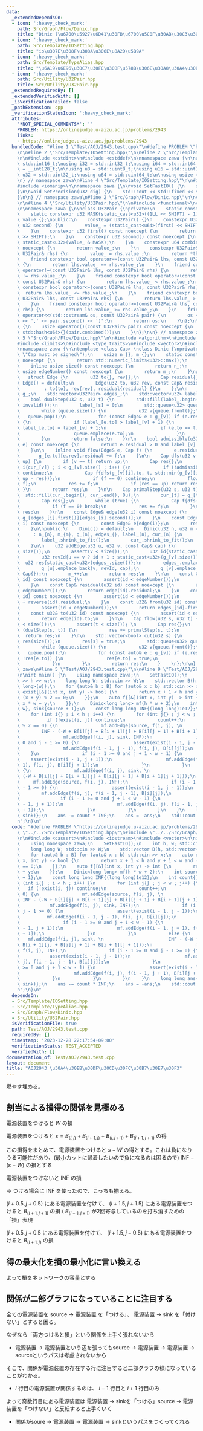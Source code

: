 ```yaml
---
data:
  _extendedDependsOn:
  - icon: ':heavy_check_mark:'
    path: Src/Graph/Flow/Dinic.hpp
    title: "Dinic (\u6700\u5927\u6D41\u30FB\u6700\u5C0F\u30AB\u30C3\u30C8)"
  - icon: ':heavy_check_mark:'
    path: Src/Template/IOSetting.hpp
    title: "io\u307E\u308F\u308A\u306E\u8A2D\u5B9A"
  - icon: ':heavy_check_mark:'
    path: Src/Template/TypeAlias.hpp
    title: "\u6A19\u6E96\u30C7\u30FC\u30BF\u578B\u306E\u30A8\u30A4\u30EA\u30A2\u30B9"
  - icon: ':heavy_check_mark:'
    path: Src/Utility/U32Pair.hpp
    title: Src/Utility/U32Pair.hpp
  _extendedRequiredBy: []
  _extendedVerifiedWith: []
  _isVerificationFailed: false
  _pathExtension: cpp
  _verificationStatusIcon: ':heavy_check_mark:'
  attributes:
    '*NOT_SPECIAL_COMMENTS*': ''
    PROBLEM: https://onlinejudge.u-aizu.ac.jp/problems/2943
    links:
    - https://onlinejudge.u-aizu.ac.jp/problems/2943
  bundledCode: "#line 1 \"Test/AOJ/2943.test.cpp\"\n#define PROBLEM \"https://onlinejudge.u-aizu.ac.jp/problems/2943\"\
    \n\n#line 2 \"Src/Template/IOSetting.hpp\"\n\n#line 2 \"Src/Template/TypeAlias.hpp\"\
    \n\n#include <cstdint>\n#include <cstddef>\n\nnamespace zawa {\n\nusing i16 =\
    \ std::int16_t;\nusing i32 = std::int32_t;\nusing i64 = std::int64_t;\nusing i128\
    \ = __int128_t;\n\nusing u8 = std::uint8_t;\nusing u16 = std::uint16_t;\nusing\
    \ u32 = std::uint32_t;\nusing u64 = std::uint64_t;\n\nusing usize = std::size_t;\n\
    \n} // namespace zawa\n#line 4 \"Src/Template/IOSetting.hpp\"\n\n#include <iostream>\n\
    #include <iomanip>\n\nnamespace zawa {\n\nvoid SetFastIO() {\n    std::cin.tie(nullptr)->sync_with_stdio(false);\n\
    }\n\nvoid SetPrecision(u32 dig) {\n    std::cout << std::fixed << std::setprecision(dig);\n\
    }\n\n} // namespace zawa\n#line 2 \"Src/Graph/Flow/Dinic.hpp\"\n\n#line 2 \"Src/Utility/U32Pair.hpp\"\
    \n\n#line 4 \"Src/Utility/U32Pair.hpp\"\n\n#include <functional>\n#line 7 \"Src/Utility/U32Pair.hpp\"\
    \n\nnamespace zawa {\n\nclass U32Pair {\nprivate:\n    static constexpr u32 SHIFT{32};\n\
    \    static constexpr u32 MASK{static_cast<u32>((1LL << SHIFT) - 1)};\n    u64\
    \ value_{};\npublic:\n    constexpr U32Pair() {}\n    constexpr U32Pair(u32 first,\
    \ u32 second) {\n        value_ = (static_cast<u64>(first) << SHIFT) | second;\n\
    \    }\n    constexpr u32 first() const noexcept {\n        return static_cast<u32>(value_\
    \ >> SHIFT);\n    }\n    constexpr u32 second() const noexcept {\n        return\
    \ static_cast<u32>(value_ & MASK);\n    }\n    constexpr u64 combined() const\
    \ noexcept {\n        return value_;\n    }\n    constexpr U32Pair& operator=(const\
    \ U32Pair& rhs) {\n        value_ = rhs.value_;\n        return *this;\n    }\n\
    \    friend constexpr bool operator==(const U32Pair& lhs, const U32Pair& rhs)\
    \ {\n        return lhs.value_ == rhs.value_;\n    }\n    friend constexpr bool\
    \ operator!=(const U32Pair& lhs, const U32Pair& rhs) {\n        return lhs.value_\
    \ != rhs.value_;\n    }\n    friend constexpr bool operator<(const U32Pair& lhs,\
    \ const U32Pair& rhs) {\n        return lhs.value_ < rhs.value_;\n    }\n    friend\
    \ constexpr bool operator<=(const U32Pair& lhs, const U32Pair& rhs) {\n      \
    \  return lhs.value_ <= rhs.value_;\n    }\n    friend constexpr bool operator>(const\
    \ U32Pair& lhs, const U32Pair& rhs) {\n        return lhs.value_ > rhs.value_;\n\
    \    }\n    friend constexpr bool operator>=(const U32Pair& lhs, const U32Pair&\
    \ rhs) {\n        return lhs.value_ >= rhs.value_;\n    }\n    friend std::ostream&\
    \ operator<<(std::ostream& os, const U32Pair& pair) {\n        os << '(' << pair.first()\
    \ << ',' << pair.second() << ')';\n        return os;\n    }\n};\n\nstruct U32PairHash\
    \ {\n    usize operator()(const U32Pair& pair) const noexcept {\n        return\
    \ std::hash<u64>{}(pair.combined());\n    }\n};\n\n} // namespace zawa\n#line\
    \ 5 \"Src/Graph/Flow/Dinic.hpp\"\n\n#include <algorithm>\n#include <cassert>\n\
    #include <limits>\n#include <type_traits>\n#include <vector>\n#include <queue>\n\
    \nnamespace zawa {\n\ntemplate <class Cap> \nclass Dinic {\nprivate:\n    static_assert(std::is_signed_v<Cap>,\
    \ \"Cap must be signed\");\n    usize n_{}, m_{};\n    static constexpr u32 invalid()\
    \ noexcept {\n        return std::numeric_limits<u32>::max();\n    }\npublic:\n\
    \    inline usize size() const noexcept {\n        return n_;\n    }\n    inline\
    \ usize edgeNumber() const noexcept {\n        return m_;\n    }\nprivate:\n \
    \   struct Edge {\n        u32 to{}, rev{};\n        Cap residual{};\n       \
    \ Edge() = default;\n        Edge(u32 to, u32 rev, const Cap& residual) \n   \
    \         : to{to}, rev{rev}, residual{residual} {}\n    };\n\n    std::vector<std::vector<Edge>>\
    \ g_;\n    std::vector<U32Pair> edges_;\n    std::vector<u32> label_, cur_;\n\n\
    \    bool dualStep(u32 s, u32 t) {\n        std::fill(label_.begin(), label_.end(),\
    \ invalid());\n        label_[s] = 0;\n        std::queue<u32> queue{ { s } };\n\
    \        while (queue.size()) {\n            u32 v{queue.front()};\n         \
    \   queue.pop();\n            for (const Edge& e : g_[v]) if (e.residual > 0)\
    \ {\n                if (label_[e.to] > label_[v] + 1) {\n                   \
    \ label_[e.to] = label_[v] + 1;\n                    if (e.to == t) return true;\n\
    \                    queue.emplace(e.to);\n                }\n            }\n\
    \        }\n        return false;\n    }\n\n    bool admissible(u32 v, const Edge&\
    \ e) const noexcept {\n        return e.residual > 0 and label_[v] + 1 == label_[e.to];\n\
    \    }\n\n    inline void flow(Edge& e, Cap f) {\n        e.residual -= f;\n \
    \       g_[e.to][e.rev].residual += f;\n    }\n\n    Cap dfs(u32 v, u32 t, Cap\
    \ up) {\n        if (v == t) return up;\n        Cap res{};\n        for (u32&\
    \ i{cur_[v]} ; i < g_[v].size() ; i++) {\n            if (!admissible(v, g_[v][i]))\
    \ continue;\n            Cap f{dfs(g_[v][i].to, t, std::min(g_[v][i].residual,\
    \ up - res))};\n            if (f == 0) continue;\n            flow(g_[v][i],\
    \ f);\n            res += f;\n            if (res == up) return res;\n       \
    \ }\n        return res;\n    }\n\n    Cap primalStep(u32 s, u32 t) {\n      \
    \  std::fill(cur_.begin(), cur_.end(), 0u);\n        cur_[t] = g_[t].size();\n\
    \        Cap res{};\n        while (true) {\n            Cap f{dfs(s, t, std::numeric_limits<Cap>::max())};\n\
    \            if (f == 0) break;\n            res += f;\n        }\n        return\
    \ res;\n    }\n\n    const Edge& edge(u32 i) const noexcept {\n        return\
    \ g_[edges_[i].first()][edges_[i].second()];\n    }\n    const Edge& reverse(u32\
    \ i) const noexcept {\n        const Edge& e{edge(i)};\n        return g_[e.to][e.rev];\n\
    \    }\n\npublic:\n    Dinic() = default;\n    Dinic(u32 n, u32 m = 0u) \n   \
    \     : n_{n}, m_{m}, g_(n), edges_{}, label_(n), cur_(n) {\n        g_.shrink_to_fit();\n\
    \        label_.shrink_to_fit();\n        cur_.shrink_to_fit();\n        edges_.reserve(m);\n\
    \    }\n\n    u32 addEdge(u32 u, u32 v, const Cap& cap) {\n        assert(u <\
    \ size());\n        assert(v < size());\n        u32 id{static_cast<u32>(g_[u].size())};\n\
    \        u32 revId{u == v ? id + 1 : static_cast<u32>(g_[v].size())};\n      \
    \  u32 res{static_cast<u32>(edges_.size())};\n        edges_.emplace_back(u, id);\n\
    \        g_[u].emplace_back(v, revId, cap);\n        g_[v].emplace_back(u, id,\
    \ Cap{});\n        m_++;\n        return res;\n    }\n\n    const Cap& flowed(u32\
    \ id) const noexcept {\n        assert(id < edgeNumber());\n        return reverse(id).residual;\n\
    \    }\n    const Cap& residual(u32 id) const noexcept {\n        assert(id <\
    \ edgeNumber());\n        return edge(id).residual;\n    }\n    const Cap& capacity(u32\
    \ id) const noexcept {\n        assert(id < edgeNumber());\n        return edge(id).residual\
    \ + reverse(id).residual;\n    }\n    const u32& from(u32 id) const noexcept {\n\
    \        assert(id < edgeNumber());\n        return edges_[id].first();\n    }\n\
    \    const u32& to(u32 id) const noexcept {\n        assert(id < edgeNumber());\n\
    \        return edge(id).to;\n    }\n\n    Cap flow(u32 s, u32 t) {\n        assert(s\
    \ < size());\n        assert(t < size()); \n        Cap res{};\n        while\
    \ (dualStep(s, t)) {\n            res += primalStep(s, t);\n        }\n      \
    \  return res;\n    }\n\n    std::vector<bool> cut(u32 s) {\n        std::vector<bool>\
    \ res(size());\n        res[s] = true;\n        std::queue<u32> queue{ { s } };\n\
    \        while (queue.size()) {\n            u32 v{queue.front()};\n         \
    \   queue.pop();\n            for (const auto& e : g_[v]) if (e.residual > 0 and\
    \ !res[e.to]) {\n                res[e.to] = true;\n                queue.emplace(e.to);\n\
    \            }\n        }\n        return res;\n    }    \n};\n\n} // namespace\
    \ zawa\n#line 5 \"Test/AOJ/2943.test.cpp\"\n\n#line 9 \"Test/AOJ/2943.test.cpp\"\
    \n\nint main() {\n    using namespace zawa;\n    SetFastIO();\n    int h, w; std::cin\
    \ >> h >> w;\n    long long W; std::cin >> W;\n    std::vector B(h, std::vector<long\
    \ long>(w));\n    for (auto& b : B) for (auto& x : b) std::cin >> x;\n    auto\
    \ exist{[&](int x, int y) -> bool {\n        return x + 1 < h and y + 1 < w and\
    \ (x + y) % 2 == 0;\n    }};\n    auto f{[&](int x, int y) -> int {\n        return\
    \ x * w + y;\n    }};\n    Dinic<long long> mf(h * w + 2);\n    int source{h *\
    \ w}, sink{source + 1};\n    const long long INF{(long long)1e12};\n    int count{};\n\
    \    for (int i{} ; i < h ; i++) {\n        for (int j{} ; j < w ; j++) {\n  \
    \          if (!exist(i, j)) continue;\n            count++;\n            if (i\
    \ % 2 == 0) {\n                mf.addEdge(source, f(i, j), \n                \
    \        INF - (-W + B[i][j] + B[i + 1][j] + B[i][j + 1] + B[i + 1][j + 1]));\n\
    \                mf.addEdge(f(i, j), sink, INF);\n                if (i - 1 >=\
    \ 0 and j - 1 >= 0) {\n                    assert(exist(i - 1, j - 1));\n    \
    \                mf.addEdge(f(i - 1, j - 1), f(i, j), B[i][j]);\n            \
    \    }\n                if (i - 1 >= 0 and j + 1 < w - 1) {\n                \
    \    assert(exist(i - 1, j + 1));\n                    mf.addEdge(f(i - 1, j +\
    \ 1), f(i, j), B[i][j + 1]);\n                }\n            }\n            else\
    \ {\n                mf.addEdge(f(i, j), sink, \n                        INF -\
    \ (-W + B[i][j] + B[i + 1][j] + B[i][j + 1] + B[i + 1][j + 1]));\n           \
    \     mf.addEdge(source, f(i, j), INF);\n                if (i - 1 >= 0 and j\
    \ - 1 >= 0) {\n                    assert(exist(i - 1, j - 1));\n            \
    \        mf.addEdge(f(i, j), f(i - 1, j - 1), B[i][j]);\n                }\n \
    \               if (i - 1 >= 0 and j + 1 < w - 1) {\n                    assert(exist(i\
    \ - 1, j + 1));\n                    mf.addEdge(f(i, j), f(i - 1, j + 1), B[i][j\
    \ + 1]);\n                }\n            }\n        }\n    }\n    long long ans{mf.flow(source,\
    \ sink)};\n    ans -= count * INF;\n    ans = -ans;\n    std::cout << ans << '\\\
    n';\n}\n"
  code: "#define PROBLEM \"https://onlinejudge.u-aizu.ac.jp/problems/2943\"\n\n#include\
    \ \"../../Src/Template/IOSetting.hpp\"\n#include \"../../Src/Graph/Flow/Dinic.hpp\"\
    \n\n#include <cassert>\n#include <iostream>\n#include <vector>\n\nint main() {\n\
    \    using namespace zawa;\n    SetFastIO();\n    int h, w; std::cin >> h >> w;\n\
    \    long long W; std::cin >> W;\n    std::vector B(h, std::vector<long long>(w));\n\
    \    for (auto& b : B) for (auto& x : b) std::cin >> x;\n    auto exist{[&](int\
    \ x, int y) -> bool {\n        return x + 1 < h and y + 1 < w and (x + y) % 2\
    \ == 0;\n    }};\n    auto f{[&](int x, int y) -> int {\n        return x * w\
    \ + y;\n    }};\n    Dinic<long long> mf(h * w + 2);\n    int source{h * w}, sink{source\
    \ + 1};\n    const long long INF{(long long)1e12};\n    int count{};\n    for\
    \ (int i{} ; i < h ; i++) {\n        for (int j{} ; j < w ; j++) {\n         \
    \   if (!exist(i, j)) continue;\n            count++;\n            if (i % 2 ==\
    \ 0) {\n                mf.addEdge(source, f(i, j), \n                       \
    \ INF - (-W + B[i][j] + B[i + 1][j] + B[i][j + 1] + B[i + 1][j + 1]));\n     \
    \           mf.addEdge(f(i, j), sink, INF);\n                if (i - 1 >= 0 and\
    \ j - 1 >= 0) {\n                    assert(exist(i - 1, j - 1));\n          \
    \          mf.addEdge(f(i - 1, j - 1), f(i, j), B[i][j]);\n                }\n\
    \                if (i - 1 >= 0 and j + 1 < w - 1) {\n                    assert(exist(i\
    \ - 1, j + 1));\n                    mf.addEdge(f(i - 1, j + 1), f(i, j), B[i][j\
    \ + 1]);\n                }\n            }\n            else {\n             \
    \   mf.addEdge(f(i, j), sink, \n                        INF - (-W + B[i][j] +\
    \ B[i + 1][j] + B[i][j + 1] + B[i + 1][j + 1]));\n                mf.addEdge(source,\
    \ f(i, j), INF);\n                if (i - 1 >= 0 and j - 1 >= 0) {\n         \
    \           assert(exist(i - 1, j - 1));\n                    mf.addEdge(f(i,\
    \ j), f(i - 1, j - 1), B[i][j]);\n                }\n                if (i - 1\
    \ >= 0 and j + 1 < w - 1) {\n                    assert(exist(i - 1, j + 1));\n\
    \                    mf.addEdge(f(i, j), f(i - 1, j + 1), B[i][j + 1]);\n    \
    \            }\n            }\n        }\n    }\n    long long ans{mf.flow(source,\
    \ sink)};\n    ans -= count * INF;\n    ans = -ans;\n    std::cout << ans << '\\\
    n';\n}\n"
  dependsOn:
  - Src/Template/IOSetting.hpp
  - Src/Template/TypeAlias.hpp
  - Src/Graph/Flow/Dinic.hpp
  - Src/Utility/U32Pair.hpp
  isVerificationFile: true
  path: Test/AOJ/2943.test.cpp
  requiredBy: []
  timestamp: '2023-12-28 22:17:54+09:00'
  verificationStatus: TEST_ACCEPTED
  verifiedWith: []
documentation_of: Test/AOJ/2943.test.cpp
layout: document
title: "AOJ2943 \u30A4\u30EB\u30DF\u30CD\u30FC\u30B7\u30E7\u30F3"
---
```


燃やす埋める。

## 割当による損得の関係を見極める

電源装置をつけると $W$ の損

電源装置をつけると $s = B_{(i, j)} + B_{(i + 1,j)} + B_{(i, j + 1)} + B_{(i + 1, j + 1)}$ の得

この損得をまとめて、電源装置をつけると $s - W$ の得とする。これは負になりうる可能性があり、(最小カットに帰着したいので負になるのは困るので) $\text{INF} - (s - W)$ の損とする

電源装置をつけないと $\text{INF}$ の損

-> つける場合に $\text{INF}$ を使ったので、こっちも揃える。

$(i + 0.5, j + 0.5)$ にある電源装置を付けて、 $(i + 1.5, j + 1.5)$ にある電源装置をつけると $B_{(i + 1, j + 1)}$ の損 ( $B_{(i + 1, j + 1)}$ が2回寄与しているのを打ち消すための「損」表現

$(i + 0.5, j + 0.5$ にある電源装置を付けて、 $(i + 1.5, j - 0.5)$ にある電源装置をつけると $B_{(i + 1, j)}$ の損

## 得の最大化を損の最小化に言い換える

よって損をネットワークの容量とする

## 関係が二部グラフになっていることに注目する

全ての電源装置を source -> 電源装置 を「つける」、 電源装置 -> sink を「付けない」とすると困る。

なぜなら「両方つけると損」という関係を上手く張れないから
- 電源装置 -> 電源装置という辺を張ってもsource -> 電源装置 -> 電源装置 -> sourceというパスは考慮されないから

そこで、関係が電源装置の存在する行に注目すると二部グラフの様になっていることがわかる。
- $i$ 行目の電源装置が関係するのは、 $i - 1$ 行目と $i + 1$ 行目のみ

よって奇数行目にある電源装置は 電源装置 -> sinkを「つける」source -> 電源装置を「つけない」と反転すると上手くいく
- 関係がsoure -> 電源装置 -> 電源装置 -> sinkというパスをつくってくれる
